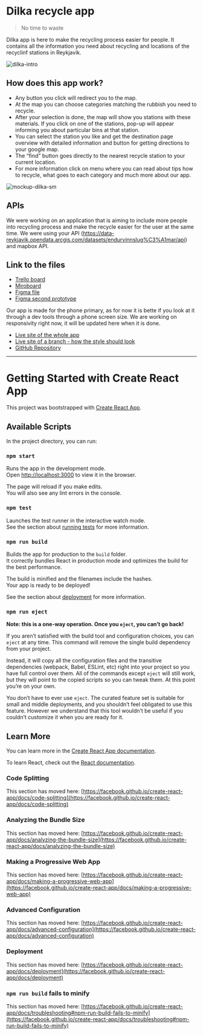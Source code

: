 # Dilka recycle app

> No time to waste

Dilka app is here to make the recycling process easier for people. It contains all the information you need about recycling and locations of the recyclinf stations in Reykjavik.

![dilka-intro](https://user-images.githubusercontent.com/80709364/145803417-1d45632a-4c38-406b-8abf-6956ef655ed8.png)

## How does this app work?

- Any button you click will redirect you to the map.
- At the map you can choose categories matching the rubbish you need to recycle.
- After your selection is done, the map will show you stations with these materials. If you click on one of the stations, pop-up will appear informing you about particular bins at that station.
- You can select the station you like and get the destination page overview with detailed information and button for getting directions to your google map.
- The “find” button goes directly to the nearest recycle station to your current location.
- For more information click on menu where you can read about tips how to recycle, what goes to each category and much more about our app.

![mockup-dilka-sm](https://user-images.githubusercontent.com/80709364/145803971-a975242a-8029-408c-9f7b-69047a56a7d2.png)

## APIs

We were working on an application that is aiming to include more people into recycling process and make the recycle easier for the user at the same time. We were using your API (https://data-reykjavik.opendata.arcgis.com/datasets/endurvinnslug%C3%A1mar/api) and mapbox API.

## Link to the files

- [Trello board](https://trello.com/b/8Usnq9Vx/group-3-module)
- [Miroboard](https://miro.com/app/board/o9J_ljIvRjw=/?invite_link_id=312987086755)
- [Figma file](https://www.figma.com/file/gE52KkBcGDAnXKbwWJK02D/Recycle-app?node-id=286%3A5147)
- [Figma second prototype](https://www.figma.com/proto/gE52KkBcGDAnXKbwWJK02D/Recycle-app?node-id=440%3A2115&scaling=scale-down&page-id=286%3A5147&starting-point-node-id=440%3A2115&show-proto-sidebar=1)

Our app is made for the phone primary, as for now it is bette if you look at it through a dev tools through a phone screen size. We are working on responsivity right now, it will be updated here when it is done.

- [Live site of the whole app](https://dilka-recycle-app.netlify.app/)
- [Live site of a branch - how the style should look](https://dilka-styled-part.netlify.app/)
- [GitHub Repository](https://github.com/liadensam/wasty-recycle-app)

---

# Getting Started with Create React App

This project was bootstrapped with [Create React App](https://github.com/facebook/create-react-app).

## Available Scripts

In the project directory, you can run:

### `npm start`

Runs the app in the development mode.\
Open [http://localhost:3000](http://localhost:3000) to view it in the browser.

The page will reload if you make edits.\
You will also see any lint errors in the console.

### `npm test`

Launches the test runner in the interactive watch mode.\
See the section about [running tests](https://facebook.github.io/create-react-app/docs/running-tests) for more information.

### `npm run build`

Builds the app for production to the `build` folder.\
It correctly bundles React in production mode and optimizes the build for the best performance.

The build is minified and the filenames include the hashes.\
Your app is ready to be deployed!

See the section about [deployment](https://facebook.github.io/create-react-app/docs/deployment) for more information.

### `npm run eject`

**Note: this is a one-way operation. Once you `eject`, you can’t go back!**

If you aren’t satisfied with the build tool and configuration choices, you can `eject` at any time. This command will remove the single build dependency from your project.

Instead, it will copy all the configuration files and the transitive dependencies (webpack, Babel, ESLint, etc) right into your project so you have full control over them. All of the commands except `eject` will still work, but they will point to the copied scripts so you can tweak them. At this point you’re on your own.

You don’t have to ever use `eject`. The curated feature set is suitable for small and middle deployments, and you shouldn’t feel obligated to use this feature. However we understand that this tool wouldn’t be useful if you couldn’t customize it when you are ready for it.

## Learn More

You can learn more in the [Create React App documentation](https://facebook.github.io/create-react-app/docs/getting-started).

To learn React, check out the [React documentation](https://reactjs.org/).

### Code Splitting

This section has moved here: [https://facebook.github.io/create-react-app/docs/code-splitting](https://facebook.github.io/create-react-app/docs/code-splitting)

### Analyzing the Bundle Size

This section has moved here: [https://facebook.github.io/create-react-app/docs/analyzing-the-bundle-size](https://facebook.github.io/create-react-app/docs/analyzing-the-bundle-size)

### Making a Progressive Web App

This section has moved here: [https://facebook.github.io/create-react-app/docs/making-a-progressive-web-app](https://facebook.github.io/create-react-app/docs/making-a-progressive-web-app)

### Advanced Configuration

This section has moved here: [https://facebook.github.io/create-react-app/docs/advanced-configuration](https://facebook.github.io/create-react-app/docs/advanced-configuration)

### Deployment

This section has moved here: [https://facebook.github.io/create-react-app/docs/deployment](https://facebook.github.io/create-react-app/docs/deployment)

### `npm run build` fails to minify

This section has moved here: [https://facebook.github.io/create-react-app/docs/troubleshooting#npm-run-build-fails-to-minify](https://facebook.github.io/create-react-app/docs/troubleshooting#npm-run-build-fails-to-minify)
